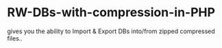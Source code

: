 # RW-DBs-with-compression-in-PHP
gives you the ability to Import &amp; Export DBs into/from zipped compressed files..
